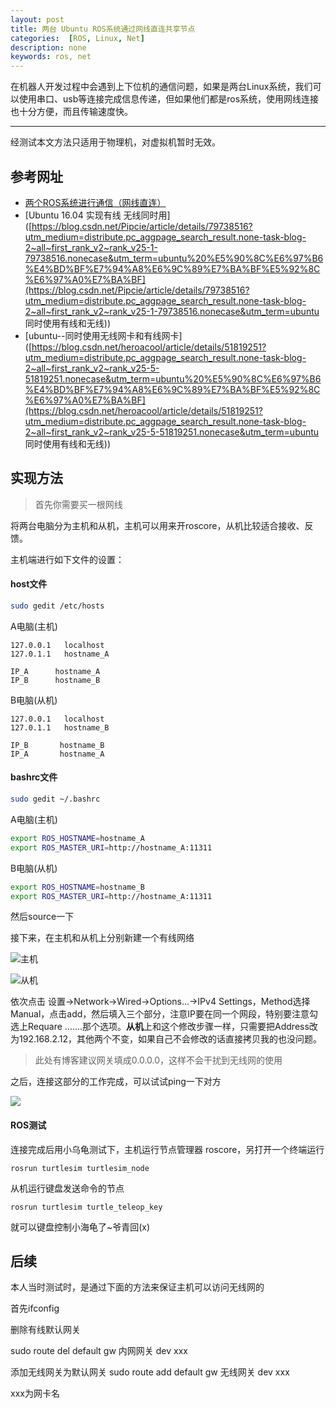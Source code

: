 ```yaml
---
layout: post
title: 两台 Ubuntu ROS系统通过网线直连共享节点
categories:  [ROS, Linux, Net]
description: none
keywords: ros, net
---
```


在机器人开发过程中会遇到上下位机的通信问题，如果是两台Linux系统，我们可以使用串口、usb等连接完成信息传递，但如果他们都是ros系统，使用网线连接也十分方便，而且传输速度快。

------

经测试本文方法只适用于物理机，对虚拟机暂时无效。

## 参考网址

- [两个ROS系统进行通信（网线直连）](https://blog.csdn.net/qq_37719268/article/details/79019044)
- [Ubuntu 16.04 实现有线 无线同时用]([https://blog.csdn.net/Pipcie/article/details/79738516?utm_medium=distribute.pc_aggpage_search_result.none-task-blog-2~all~first_rank_v2~rank_v25-1-79738516.nonecase&utm_term=ubuntu%20%E5%90%8C%E6%97%B6%E4%BD%BF%E7%94%A8%E6%9C%89%E7%BA%BF%E5%92%8C%E6%97%A0%E7%BA%BF](https://blog.csdn.net/Pipcie/article/details/79738516?utm_medium=distribute.pc_aggpage_search_result.none-task-blog-2~all~first_rank_v2~rank_v25-1-79738516.nonecase&utm_term=ubuntu 同时使用有线和无线))
- [ubuntu--同时使用无线网卡和有线网卡]([https://blog.csdn.net/heroacool/article/details/51819251?utm_medium=distribute.pc_aggpage_search_result.none-task-blog-2~all~first_rank_v2~rank_v25-5-51819251.nonecase&utm_term=ubuntu%20%E5%90%8C%E6%97%B6%E4%BD%BF%E7%94%A8%E6%9C%89%E7%BA%BF%E5%92%8C%E6%97%A0%E7%BA%BF](https://blog.csdn.net/heroacool/article/details/51819251?utm_medium=distribute.pc_aggpage_search_result.none-task-blog-2~all~first_rank_v2~rank_v25-5-51819251.nonecase&utm_term=ubuntu 同时使用有线和无线))



## 实现方法

> 首先你需要买一根网线
>

将两台电脑分为主机和从机，主机可以用来开roscore，从机比较适合接收、反馈。

主机端进行如下文件的设置：

#### host文件

```sh
sudo gedit /etc/hosts
```

A电脑(主机)

```
127.0.0.1   localhost
127.0.1.1   hostname_A

IP_A      hostname_A
IP_B      hostname_B
```

B电脑(从机)

```
127.0.0.1   localhost
127.0.1.1   hostname_B

IP_B       hostname_B
IP_A       hostname_A
```



#### bashrc文件

```sh
sudo gedit ~/.bashrc
```

A电脑(主机)

```sh
export ROS_HOSTNAME=hostname_A
export ROS_MASTER_URI=http://hostname_A:11311
```

B电脑(从机)

```sh
export ROS_HOSTNAME=hostname_B
export ROS_MASTER_URI=http://hostname_A:11311
```

然后source一下



接下来，在主机和从机上分别新建一个有线网络

![主机](https://keenster-1300019754.cos.ap-shanghai-fsi.myqcloud.com/20200814213653.png)

![从机](https://keenster-1300019754.cos.ap-shanghai-fsi.myqcloud.com/20200814213715.png)

依次点击 设置->Network->Wired->Options...->IPv4 Settings，Method选择Manual，点击add，然后填入三个部分，注意IP要在同一个网段，特别要注意勾选上Requare .......那个选项。**从机**上和这个修改步骤一样，只需要把Address改为192.168.2.12，其他两个不变，如果自己不会修改的话直接拷贝我的也没问题。

> 此处有博客建议网关填成0.0.0.0，这样不会干扰到无线网的使用

之后，连接这部分的工作完成，可以试试ping一下对方

![](https://keenster-1300019754.cos.ap-shanghai-fsi.myqcloud.com/20200814213822.png)

#### ROS测试

连接完成后用小乌龟测试下，主机运行节点管理器 roscore，另打开一个终端运行 

```
rosrun turtlesim turtlesim_node
```

从机运行键盘发送命令的节点

```
rosrun turtlesim turtle_teleop_key
```

就可以键盘控制小海龟了~爷青回(x)

## 后续

本人当时测试时，是通过下面的方法来保证主机可以访问无线网的

首先ifconfig

删除有线默认网关

sudo route del default gw 内网网关 dev xxx

添加无线网关为默认网关
sudo route add default gw 无线网关 dev xxx

xxx为网卡名